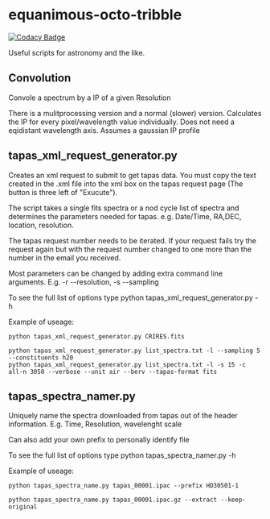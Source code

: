 # equanimous-octo-tribble

[![Codacy Badge](https://api.codacy.com/project/badge/Grade/7fc5c278070a4ff188f5c88cccd6be64)](https://www.codacy.com/app/jason-neal/equanimous-octo-tribble?utm_source=github.com&utm_medium=referral&utm_content=jason-neal/equanimous-octo-tribble&utm_campaign=badger)

Useful scripts for astronomy and the like.

## Convolution
Convole a spectrum by a IP of a given Resolution

There is a mulitprocessing version and a normal (slower) version.
Calculates the IP for every pixel/wavelength value individually.
Does not need a eqidistant wavelength axis.
Assumes a gaussian IP profile


## tapas_xml_request_generator.py
Creates an xml request to submit to get tapas data. 
You must copy the text created in the .xml file into the xml box on the tapas request page (The button is three left of "Exucute"). 

The script takes a single fits spectra or a nod cycle list of spectra and determines the parameters needed for tapas. e.g. Date/Time, RA,DEC, location, resolution.


The tapas request number needs to be iterated. If your request fails try the request again but with the request number changed to one more than the number in the email you received.

Most parameters can be changed by adding extra command line arguments.
E.g.   -r --resolution, -s --sampling

To see the full list of options type 
    python tapas_xml_request_generator.py -h 

Example of useage:

    python tapas_xml_request_generator.py CRIRES.fits 

    python tapas_xml_request_generator.py list_spectra.txt -l --sampling 5 --constituents h20
    python tapas_xml_request_generator.py list_spectra.txt -l -s 15 -c all-n 3050 --verbose --unit air --berv --tapas-format fits


## tapas_spectra_namer.py

Uniquely name the spectra downloaded from tapas out of the header information.
E.g. Time, Resolution, wavelenght scale

Can also add your own prefix to personally identify file

To see the full list of options type
python tapas_spectra_namer.py -h

Example of useage:

    python tapas_spectra_name.py tapas_00001.ipac --prefix HD30501-1

    python tapas_spectra_name.py tapas_00001.ipac.gz --extract --keep-original
